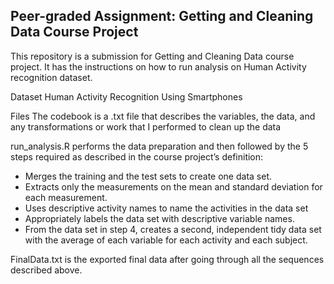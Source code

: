 ## Peer-graded Assignment: Getting and Cleaning Data Course Project

This repository is a submission for Getting and Cleaning Data course project. It has the instructions on how to run analysis on Human Activity recognition dataset.

Dataset
Human Activity Recognition Using Smartphones

Files
The codebook is a .txt file that describes the variables, the data, and any transformations or work that I performed to clean up the data

run_analysis.R performs the data preparation and then followed by the 5 steps required as described in the course project’s definition:
  * Merges the training and the test sets to create one data set.
  * Extracts only the measurements on the mean and standard deviation for each measurement.
  * Uses descriptive activity names to name the activities in the data set
  * Appropriately labels the data set with descriptive variable names.
  * From the data set in step 4, creates a second, independent tidy data set with the      average of each variable for each activity and each subject.

FinalData.txt is the exported final data after going through all the sequences described above.
